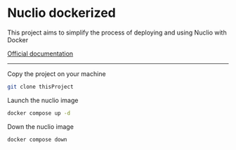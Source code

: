 # Nuclio dockerized 

This project aims to simplify the process of deploying and using Nuclio with Docker

[Official documentation](https://nuclio.io/docs/latest/setup/docker/getting-started-docker/)

***
Copy the project on your machine
```sh
git clone thisProject
```

Launch the nuclio image
```sh
docker compose up -d
```

Down the nuclio image
```sh
docker compose down
```
